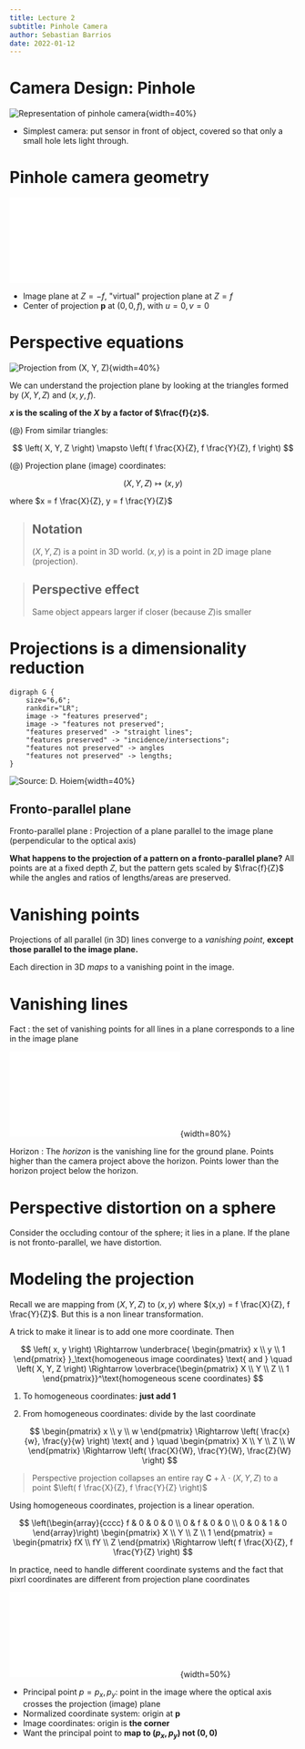 ```yaml
---
title: Lecture 2
subtitle: Pinhole Camera
author: Sebastian Barrios
date: 2022-01-12
---
```


# Camera Design: Pinhole

![Representation of pinhole camera](assets/images/reverse-person-pinhole-camera.png){width=40%}

-   Simplest camera: put sensor in front of object, covered so that only a small hole lets light through.

# Pinhole camera geometry

![Camera geometry](assets/figures/pinhole-camera-geometry.pdf)

-   Image plane at $Z=-f$, "virtual" projection plane at $Z=f$
-   Center of projection $\textbf{p}$ at $(0,0,f)$, with $u=0, v=0$

# Perspective equations

![Projection from $(X, Y, Z)$](assets/images/projection-plane-scaling.png){width=40%}

We can understand the projection plane by looking at the triangles formed by $\left( X, Y, Z \right)$ and $(x, y, f)$.

**$x$ is the scaling of the $X$ by a factor of $\frac{f}{z}$.**

(@) From similar triangles:

$$
\left( X, Y, Z \right) \mapsto \left( f \frac{X}{Z}, f \frac{Y}{Z}, f     \right)
$$

(@) Projection plane (image) coordinates:

$$
\left( X, Y, Z \right) \mapsto \left( x, y \right)
$$

where $x = f \frac{X}{Z}, y = f \frac{Y}{Z}$

> ## Notation
>
> $\left( X, Y, Z \right)$ is a point in 3D world. $\left( x, y \right)$ is a point in 2D image plane (projection).

> ## Perspective effect
>
> Same object appears larger if closer (because $Z$)is smaller

# Projections is a dimensionality reduction

```graphviz
digraph G {
    size="6,6";
    rankdir="LR";
    image -> "features preserved";
    image -> "features not preserved";
    "features preserved" -> "straight lines";
    "features preserved" -> "incidence/intersections";
    "features not preserved" -> angles
    "features not preserved" -> lengths;
}
```

![Source: D. Hoiem](assets/images/projection-illusions.png){width=40%}

## Fronto-parallel plane

Fronto-parallel plane
: Projection of a plane parallel to the image plane (perpendicular to the optical axis)

**What happens to the projection of a pattern on a fronto-parallel plane?** All points are at a fixed depth $Z$, but the pattern gets scaled by $\frac{f}{Z}$ while the angles and ratios of lengths/areas are preserved.

# Vanishing points

Projections of all parallel (in 3D) lines converge to a _vanishing point_, **except those parallel to the image plane.**

Each direction in 3D _maps_ to a vanishing point in the image.

# Vanishing lines

Fact
: the set of vanishing points for all lines in a plane corresponds to a line in the image plane

![Vanishing lines](assets/figures/vanishing_line.pdf){width=80%}

Horizon
: The _horizon_ is the vanishing line for the ground plane. Points higher than the camera project above the horizon. Points lower than the horizon project below the horizon.

# Perspective distortion on a sphere

Consider the occluding contour of the sphere; it lies in a plane. If the plane is not fronto-parallel, we have distortion.

# Modeling the projection

Recall we are mapping from $(X, Y, Z)$ to $(x, y)$ where $(x,y) = f \frac{X}{Z}, f \frac{Y}{Z}$. But this is a non linear transformation.

A trick to make it linear is to add one more coordinate. Then

$$
\left(  x, y \right)  \Rightarrow \underbrace{ \begin{pmatrix}
x \\
y \\
1
\end{pmatrix} }_\text{homogeneous image coordinates} \text{ and } \quad
\left( X, Y, Z \right) \Rightarrow \overbrace{\begin{pmatrix}
X \\
Y \\
Z \\
1
\end{pmatrix}}^\text{homogeneous scene coordinates}
$$

1. To homogeneous coordinates: **just add 1**
2. From homogeneous coordinates: divide by the last coordinate

    $$
    \begin{pmatrix}
    x \\
    y \\
    w
    \end{pmatrix} \Rightarrow \left( \frac{x}{w}, \frac{y}{w}  \right) \text{ and } \quad \begin{pmatrix}
    X \\
    Y \\
    Z \\
    W
    \end{pmatrix} \Rightarrow \left( \frac{X}{W}, \frac{Y}{W}, \frac{Z}{W} \right)
    $$

> Perspective projection collapses an entire ray $\mathbf{C} + \lambda \cdot \left( X, Y, Z \right)$ to a point $\left( f \frac{X}{Z}, f \frac{Y}{Z}  \right)$

Using homogeneous coordinates, projection is a linear operation.

$$
\left(\begin{array}{cccc}
f & 0 & 0 & 0 \\
0 & f & 0 & 0 \\
0 & 0 & 1 & 0
\end{array}\right) \begin{pmatrix}
X \\
Y \\
Z \\
1
\end{pmatrix} = \begin{pmatrix}
fX \\
fY \\
Z
\end{pmatrix} \Rightarrow \left( f \frac{X}{Z}, f \frac{Y}{Z} \right)
$$

In practice, need to handle different coordinate systems and the fact that pixrl coordinates are different from projection plane coordinates

![Pixel Coordinates](assets/figures/pixel-coordinates.pdf){width=50%}

-   Principal point $p = p_x, p_y$: point in the image where the optical axis crosses the projection (image) plane
-   Normalized coordinate system: origin at $\mathbf{p}$
-   Image coordinates: origin is **the corner**
-   Want the principal point to **map to $\left( p_x, p_y \right)$ not $\left( 0,0 \right)$**
